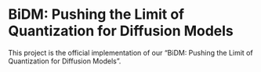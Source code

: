 # BiDM: Pushing the Limit of Quantization for Diffusion Models
This project is the official implementation of our “BiDM: Pushing the Limit of Quantization for Diffusion Models”.

